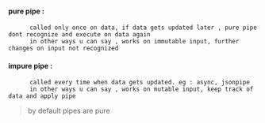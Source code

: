 #### pure pipe : 
      
          called only once on data, if data gets updated later , pure pipe dont recognize and execute on data again
          in other ways u can say , works on immutable input, further changes on input not recognized

#### impure pipe : 

          called every time when data gets updated. eg : async, jsonpipe
          in other ways u can say , works on mutable input, keep track of data and apply pipe

> by default pipes are pure
